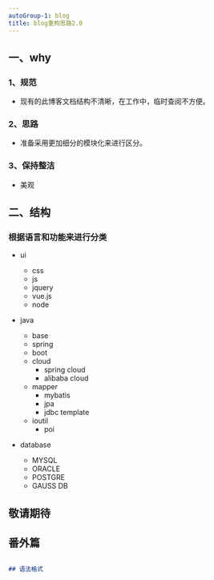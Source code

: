```yaml
---
autoGroup-1: blog
title: blog重构思路2.0 
---
```


 
## 一、why


### 1、规范

- 现有的此博客文档结构不清晰，在工作中，临时查阅不方便。

### 2、思路

- 准备采用更加细分的模块化来进行区分。

### 3、保持整洁

- 美观

## 二、结构

### 根据语言和功能来进行分类

- ui
  * css
  * js
  * jquery
  * vue.js
  * node

- java
  * base
  * spring
  * boot
  * cloud
    - spring cloud
    - alibaba cloud
  * mapper
    * mybatis
    * jpa
    * jdbc template
  * ioutil
    * poi
- database

  * MYSQL
  * ORACLE
  * POSTGRE
  * GAUSS DB


##  敬请期待


## 番外篇 


```markdown

## 语法格式

```
